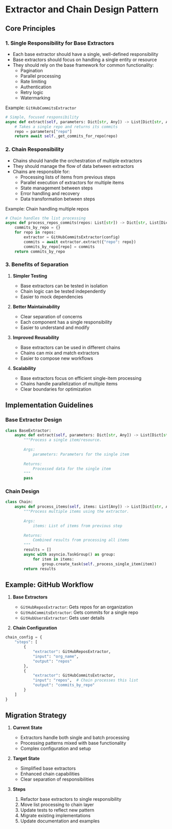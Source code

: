 # Extractor and Chain Design Pattern

## Core Principles

### 1. Single Responsibility for Base Extractors
- Each base extractor should have a single, well-defined responsibility
- Base extractors should focus on handling a single entity or resource
- They should rely on the base framework for common functionality:
  - Pagination
  - Parallel processing
  - Rate limiting
  - Authentication
  - Retry logic
  - Watermarking

Example: `GitHubCommitsExtractor`
```python
# Simple, focused responsibility
async def extract(self, parameters: Dict[str, Any]) -> List[Dict[str, Any]]:
    # Takes a single repo and returns its commits
    repo = parameters["repo"]
    return await self._get_commits_for_repo(repo)
```

### 2. Chain Responsibility
- Chains should handle the orchestration of multiple extractors
- They should manage the flow of data between extractors
- Chains are responsible for:
  - Processing lists of items from previous steps
  - Parallel execution of extractors for multiple items
  - State management between steps
  - Error handling and recovery
  - Data transformation between steps

Example: Chain handling multiple repos
```python
# Chain handles the list processing
async def process_repos_commits(repos: List[str]) -> Dict[str, List[Dict[str, Any]]]:
    commits_by_repo = {}
    for repo in repos:
        extractor = GitHubCommitsExtractor(config)
        commits = await extractor.extract({"repo": repo})
        commits_by_repo[repo] = commits
    return commits_by_repo
```

### 3. Benefits of Separation
1. **Simpler Testing**
   - Base extractors can be tested in isolation
   - Chain logic can be tested independently
   - Easier to mock dependencies

2. **Better Maintainability**
   - Clear separation of concerns
   - Each component has a single responsibility
   - Easier to understand and modify

3. **Improved Reusability**
   - Base extractors can be used in different chains
   - Chains can mix and match extractors
   - Easier to compose new workflows

4. **Scalability**
   - Base extractors focus on efficient single-item processing
   - Chains handle parallelization of multiple items
   - Clear boundaries for optimization

## Implementation Guidelines

### Base Extractor Design
```python
class BaseExtractor:
    async def extract(self, parameters: Dict[str, Any]) -> List[Dict[str, Any]]:
        """Process a single item/resource.
        
        Args:
            parameters: Parameters for the single item
            
        Returns:
            Processed data for the single item
        """
        pass
```

### Chain Design
```python
class Chain:
    async def process_items(self, items: List[Any]) -> List[Dict[str, Any]]:
        """Process multiple items using the extractor.
        
        Args:
            items: List of items from previous step
            
        Returns:
            Combined results from processing all items
        """
        results = []
        async with asyncio.TaskGroup() as group:
            for item in items:
                group.create_task(self._process_single_item(item))
        return results
```

## Example: GitHub Workflow

1. **Base Extractors**
   - `GitHubReposExtractor`: Gets repos for an organization
   - `GitHubCommitsExtractor`: Gets commits for a single repo
   - `GitHubUsersExtractor`: Gets user details

2. **Chain Configuration**
```python
chain_config = {
    "steps": [
        {
            "extractor": GitHubReposExtractor,
            "input": "org_name",
            "output": "repos"
        },
        {
            "extractor": GitHubCommitsExtractor,
            "input": "repos",  # Chain processes this list
            "output": "commits_by_repo"
        }
    ]
}
```

## Migration Strategy

1. **Current State**
   - Extractors handle both single and batch processing
   - Processing patterns mixed with base functionality
   - Complex configuration and setup

2. **Target State**
   - Simplified base extractors
   - Enhanced chain capabilities
   - Clear separation of responsibilities

3. **Steps**
   1. Refactor base extractors to single responsibility
   2. Move list processing to chain layer
   3. Update tests to reflect new pattern
   4. Migrate existing implementations
   5. Update documentation and examples 